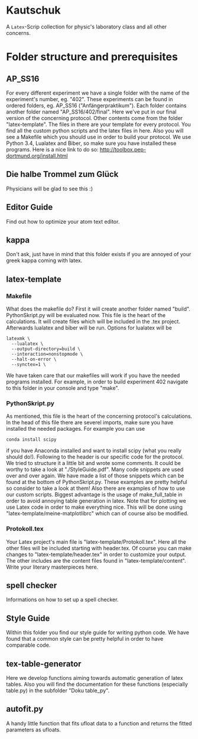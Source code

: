 # Kautschuk
A `Latex`-Scrip collection for physic's laboratory class and all other concerns.

# Folder structure and prerequisites
## AP_SS16
For every different experiment we have a single folder with the name of the experiment's number, eg. "402". These experiments can be found in ordered folders, eg. AP_SS16 ("Anfängerpraktikum"). Each folder contains another folder named "AP_SS16/402/final". Here we've put in our final version of the concerning protocol. Other contents come from the folder "latex-template". The files in there are your template for every protocol. You find all the custom python scripts and the latex files in here.
Also you will see a Makefile which you should use in order to build your protocol. We use Python 3.4, Lualatex and Biber, so make sure you have installed these programs. Here is a nice link to do so:
http://toolbox.pep-dortmund.org/install.html

## Die halbe Trommel zum Glück
Physicians will be glad to see this :)

## Editor Guide
Find out how to optimize your atom text editor.

## kappa
Don't ask, just have in mind that this folder exists if you are annoyed of your greek kappa coming with latex.

## latex-template
### Makefile
What does the makefile do? First it will create another folder named "build". PythonSkript.py will be evaluated now. This file is the heart of the calculations. It will create files which will be included in the .tex project. Afterwards lualatex and biber will be run. Options for lualatex will be

```{r, engine='bash', count_lines}
latexmk \
  --lualatex \
  --output-directory=build \
  --interaction=nonstopmode \
  --halt-on-error \
  --synctex=1 \
```

We have taken care that our makefiles will work if you have the needed programs installed. For example, in order to build experiment 402 navigate to this folder in your console and type "make".

### PythonSkript.py
As mentioned, this file is the heart of the concerning protocol's calculations. In the head of this file there are severel imports, make sure you have installed the needed packages. For example you can use
```{r, engine='bash', count_lines}
conda install scipy
```
if you have Anaconda installed and want to install scipy (what you really should do!). Following to the header is our specific code for the protocol. We tried to structure it a little bit and wrote some comments. It could be worthy to take a look at "./StyleGuide.pdf".
Many code snippets are used over and over again. We have made a list of those snippets which can be found at the bottom of PythonSkript.py. These examples are pretty helpful so consider to take a look at them! Also there are examples of how to use our custom scripts. Biggest advantage is the usage of make_full_table in order to avoid annoying table generation in latex. Note that for plotting we use Latex code in order to make everything nice. This will be done using "latex-template/meine-matplotlibrc" which can of course also be modified.

### Protokoll.tex
Your Latex project's main file is "latex-template/Protokoll.tex". Here all the other files will be included starting with header.tex. Of course you can make changes to "latex-template/header.tex" in order to customize your output. The other includes are the content files found in "latex-template/content". Write your literary masterpieces here.

## spell checker
Informations on how to set up a spell checker.

## Style Guide
Within this folder you find our style guide for writing python code. We have found that a common style can be pretty helpful in order to have comparable code.

## tex-table-generator
Here we develop functions aiming towards automatic generation of latex tables. Also you will find the documentation for these functions (especially table.py) in the subfolder "Doku table_py".

## autofit.py
A handy little function that fits ufloat data to a function and returns the fitted parameters as ufloats.